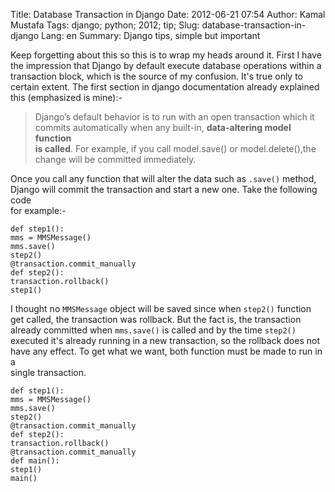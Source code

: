 Title: Database Transaction in Django
Date: 2012-06-21 07:54
Author: Kamal Mustafa
Tags: django; python; 2012; tip;
Slug: database-transaction-in-django
Lang: en
Summary: Django tips, simple but important

Keep forgetting about this so this is to wrap my heads around it. First
I have  
the impression that Django by default execute database operations within
a  
transaction block, which is the source of my confusion. It's true only
to  
certain extent. The first section in django documentation
already explained  
this (emphasized is mine):-

> Django’s default behavior is to run with an open transaction which it  
> commits automatically when any built-in, **data-altering model
> function  
> is called**. For example, if you call model.save() or
> model.delete(),the  
> change will be committed immediately.

Once you call any function that will alter the data such as `.save()`
method,  
Django will commit the transaction and start a new one. Take the
following code  
for example:-

    def step1():
    mms = MMSMessage()
    mms.save()
    step2()
    @transaction.commit_manually
    def step2():
    transaction.rollback()
    step1()

I thought no `MMSMessage` object will be saved since when `step2()`
function  
get called, the transaction was rollback. But the fact is, the
transaction  
already committed when `mms.save()` is called and by the time `step2()`  
executed it's already running in a new transaction, so the rollback does
not  
have any effect. To get what we want, both function must be made to run
in a  
single transaction.

    def step1():
    mms = MMSMessage()
    mms.save()
    step2()
    @transaction.commit_manually
    def step2():
    transaction.rollback()
    @transaction.commit_manually
    def main():
    step1()
    main()
